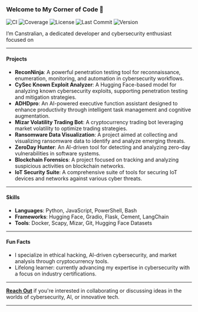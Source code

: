 ### Welcome to My Corner of Code 👾

![CI](https://github.com/canstralian/Canstralian/actions/workflows/ci.yml/badge.svg)
![Coverage](https://codecov.io/gh/canstralian/Canstralian/branch/main/graph/badge.svg)
![License](https://img.shields.io/github/license/canstralian/Canstralian)
![Last Commit](https://img.shields.io/github/last-commit/canstralian/Canstralian)
![Version](https://img.shields.io/github/v/release/canstralian/Canstralian)

I’m Canstralian, a dedicated developer and cybersecurity enthusiast focused on

---

#### Projects
- **ReconNinja**: A powerful penetration testing tool for reconnaissance, enumeration, monitoring, and automation in cybersecurity workflows.
- **CySec Known Exploit Analyzer**: A Hugging Face-based model for analyzing known cybersecurity exploits, supporting penetration testing and mitigation strategies.
- **ADHDpro**: An AI-powered executive function assistant designed to enhance productivity through intelligent task management and cognitive augmentation.
- **Mizar Volatility Trading Bot**: A cryptocurrency trading bot leveraging market volatility to optimize trading strategies.
- **Ransomware Data Visualization**: A project aimed at collecting and visualizing ransomware data to identify and analyze emerging threats.
- **ZeroDay Hunter**: An AI-driven tool for detecting and analyzing zero-day vulnerabilities in software systems.
- **Blockchain Forensics**: A project focused on tracking and analyzing suspicious activities on blockchain networks.
- **IoT Security Suite**: A comprehensive suite of tools for securing IoT devices and networks against various cyber threats.

---

#### Skills
- **Languages**: Python, JavaScript, PowerShell, Bash
- **Frameworks**: Hugging Face, Gradio, Flask, Cement, LangChain
- **Tools**: Docker, Scapy, Mizar, Git, Hugging Face Datasets

---

#### Fun Facts
- I specialize in ethical hacking, AI-driven cybersecurity, and market analysis through cryptocurrency tools.
- Lifelong learner: currently advancing my expertise in cybersecurity with a focus on industry certifications.

---

**[Reach Out](mailto:distortedprojection@gmail.com)** if you're interested in collaborating or discussing ideas in the worlds of cybersecurity, AI, or innovative tech.

---
